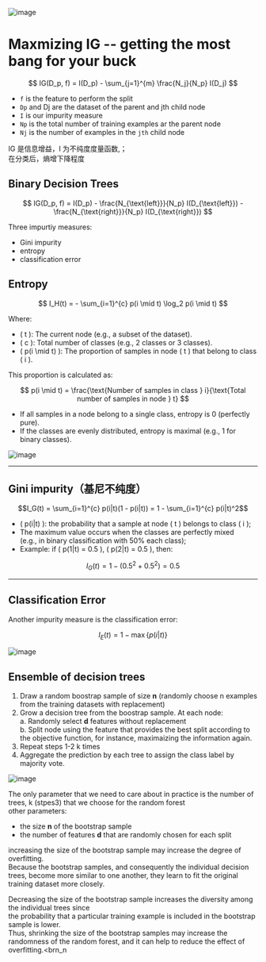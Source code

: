 ![image](https://github.com/user-attachments/assets/e341fb6a-08a8-47d5-9791-471206ab8cb2)

# Maxmizing IG -- getting the most bang for your buck 


$$
IG(D_p, f) = I(D_p) - \sum_{j=1}^{m} \frac{N_j}{N_p} I(D_j)
$$

* `f` is the feature to perform the split
* `Dp` and Dj are the dataset of the parent and jth child node
* `I` is our impurity measure
* `Np` is the total number of training examples ar the parent node
* `Nj` is the number of examples in the `jth` child node
  
IG 是信息增益，I 为不纯度度量函数,； <br>
在分类后，熵增下降程度 <br>

## Binary Decision Trees 

$$
IG(D_p, f) = I(D_p) - \frac{N_{\text{left}}}{N_p} I(D_{\text{left}}) - \frac{N_{\text{right}}}{N_p} I(D_{\text{right}})
$$

Three impurtiy measures: 
* Gini impurity
* entropy
* classification error 


## Entropy
  

$$
I_H(t) = - \sum_{i=1}^{c} p(i \mid t) \log_2 p(i \mid t)
$$

Where:

- \( t \): The current node (e.g., a subset of the dataset).
- \( c \): Total number of classes (e.g., 2 classes or 3 classes).
- \( p(i \mid t) \): The proportion of samples in node \( t \) that belong to class \( i \).

This proportion is calculated as:

$$
p(i \mid t) = \frac{\text{Number of samples in class } i}{\text{Total number of samples in node } t}
$$

- If all samples in a node belong to a single class, entropy is 0 (perfectly pure).
- If the classes are evenly distributed, entropy is maximal (e.g., 1 for binary classes).

![image](https://github.com/user-attachments/assets/7522e984-940d-4d4f-a75c-3681a403699f)

---

## Gini impurity（基尼不纯度）



```math
I_G(t) = \sum_{i=1}^{c} p(i|t)(1 - p(i|t)) = 1 - \sum_{i=1}^{c} p(i|t)^2
```

- \( p(i|t) \): the probability that a sample at node \( t \) belongs to class \( i \);
- The maximum value occurs when the classes are perfectly mixed  
  (e.g., in binary classification with 50% each class);
- Example: if \( p(1|t) = 0.5 \), \( p(2|t) = 0.5 \), then:

```math
I_G(t) = 1 - (0.5^2 + 0.5^2) = 0.5
```

---

## Classification Error 

Another impurity measure is the classification error:

$$
I_E(t) = 1 - \max\{p(i|t)\}
$$

![image](https://github.com/user-attachments/assets/f405a30a-bc00-4ae1-bd7a-5f125e2aeee5)


## Ensemble of decision trees 

1. Draw a random boostrap sample of size **n** (randomly choose n examples from the training datasets with replacement)
2. Grow a decision tree from the boostrap sample. At each node: <br>
   a. Randomly select **d** features without replacement <br>
   b. Split node using the feature that provides the best split according to the objective function, for instance, maximaizing the information again. <br>
3. Repeat steps 1-2 k times
4. Aggregate the prediction by each tree to assign the class label by majority vote.

![image](https://github.com/user-attachments/assets/ccd117b4-3798-41a6-9679-20dd9670d49c) 

The only parameter that we need to care about in practice is the number of trees, k (stpes3) that we choose for the random forest <br> 
other parameters: 
* the size **n**  of the bootstrap sample
* the number of features **d** that are randomly chosen for each split

increasing the size of the bootstrap sample may increase the degree of overfitting. <br> 
Because the bootstrap samples, and consequently the individual decision
trees, become more similar to one another, they learn to fit the original training dataset more closely. <br> 

Decreasing the size of the bootstrap sample increases the diversity among the individual trees since <br>
the probability that a particular training example is included in the bootstrap sample is lower. <br>
Thus, shrinking the size of the bootstrap samples may increase the randomness of the random forest, and it can help to reduce the effect of overfitting.<brn_n
